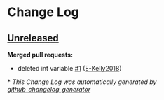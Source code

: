 # Change Log

## [Unreleased](https://github.com/E-Kelly2018/Auto-Changelog/tree/HEAD)

**Merged pull requests:**

- deleted int variable [\#1](https://github.com/E-Kelly2018/Auto-Changelog/pull/1) ([E-Kelly2018](https://github.com/E-Kelly2018))



\* *This Change Log was automatically generated by [github_changelog_generator](https://github.com/skywinder/Github-Changelog-Generator)*